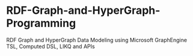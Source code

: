 # RDF-Graph-and-HyperGraph-Programming
RDF Graph and HyperGraph Data Modeling using Microsoft GraphEngine TSL, Computed DSL, LIKQ and APIs
